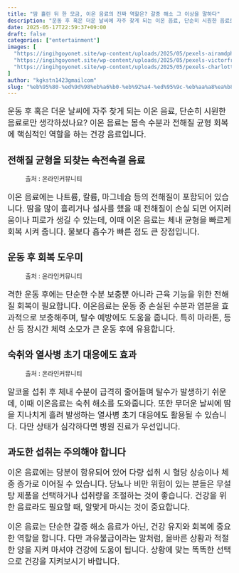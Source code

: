 ```yaml
---
title: "땀 흘린 뒤 한 모금, 이온 음료의 진짜 역할은? 갈증 해소 그 이상을 말하다"
description: "운동 후 혹은 더운 날씨에 자주 찾게 되는 이온 음료, 단순히 시원한 음료로만 생각하셨나요? 이온 음료는 몸속 수분과 전해질 균형 회복에 핵심적인 역할을 하는 건강 음료입니다."
date: 2025-05-17T22:59:37+09:00
draft: false
categories: ["entertainment"]
images: [
  "https://ingihgoyonet.site/wp-content/uploads/2025/05/pexels-airamdphoto-30731008-1-1024x683.jpg"
  "https://ingihgoyonet.site/wp-content/uploads/2025/05/pexels-victorfreitas-841130-1024x683.jpg"
  "https://ingihgoyonet.site/wp-content/uploads/2025/05/pexels-charlotte-may-5946607-1024x683.jpg"
]
author: "kgkstn1423gmailcom"
slug: "%eb%95%80-%ed%9d%98%eb%a6%b0-%eb%92%a4-%ed%95%9c-%eb%aa%a8%ea%b8%88-%ec%9d%b4%ec%98%a8-%ec%9d%8c%eb%a3%8c%ec%9d%98-%ec%a7%84%ec%a7%9c-%ec%97%ad%ed%95%a0%ec%9d%80-%ea%b0%88%ec%a6%9d-%ed%95%b4"
---
```


<p style="font-size:18px">운동 후 혹은 더운 날씨에 자주 찾게 되는 이온 음료, 단순히 시원한 음료로만 생각하셨나요? 이온 음료는 몸속 수분과 전해질 균형 회복에 핵심적인 역할을 하는 건강 음료입니다.</p> <h2 >전해질 균형을 되찾는 속전속결 음료</h2> <figure ><img src="https://ingihgoyonet.site/wp-content/uploads/2025/05/pexels-airamdphoto-30731008-1-1024x683.jpg" alt="" style="aspect-ratio:16/9;object-fit:cover"/><figcaption >출처 : 온라인커뮤니티</figcaption></figure> <p style="font-size:18px">이온 음료에는 나트륨, 칼륨, 마그네슘 등의 전해질이 포함되어 있습니다. 땀을 많이 흘리거나 설사를 했을 때 전해질이 손실 되면 어지러움이나 피로가 생길 수 있는데, 이때 이온 음료는 체내 균형을 빠르게 회복 시켜 줍니다. 물보다 흡수가 빠른 점도 큰 장점입니다.</p> <h2 >운동 후 회복 도우미</h2> <figure ><img src="https://ingihgoyonet.site/wp-content/uploads/2025/05/pexels-victorfreitas-841130-1024x683.jpg" alt="" style="aspect-ratio:16/9;object-fit:cover"/><figcaption >출처 : 온라인커뮤니티</figcaption></figure> <p style="font-size:18px">격한 운동 후에는 단순한 수분 보충뿐 아니라 근육 기능을 위한 전해질 회복이 필요합니다. 이온음료는 운동 중 손실된 수분과 염분을 효과적으로 보충해주며, 탈수 예방에도 도움을 줍니다. 특히 마라톤, 등산 등 장시간 체력 소모가 큰 운동 후에 유용합니다.</p> <h2 >숙취와 열사병 초기 대응에도 효과</h2> <figure ><img src="https://ingihgoyonet.site/wp-content/uploads/2025/05/pexels-charlotte-may-5946607-1024x683.jpg" alt="" style="aspect-ratio:16/9;object-fit:cover"/><figcaption >출처 : 온라인커뮤니티</figcaption></figure> <p style="font-size:18px">알코올 섭취 후 체내 수분이 급격히 줄어들며 탈수가 발생하기 쉬운데, 이때 이온음료는 숙취 해소를 도와줍니다. 또한 무더운 날씨에 땀을 지나치게 흘려 발생하는 열사병 초기 대응에도 활용될 수 있습니다. 다만 상태가 심각하다면 병원 진료가 우선입니다.</p> <h2 >과도한 섭취는 주의해야 합니다</h2> <p style="font-size:18px">이온 음료에는 당분이 함유되어 있어 다량 섭취 시 혈당 상승이나 체중 증가로 이어질 수 있습니다. 당뇨나 비만 위험이 있는 분들은 무설탕 제품을 선택하거나 섭취량을 조절하는 것이 좋습니다. 건강을 위한 음료라도 필요할 때, 알맞게 마시는 것이 중요합니다.</p> <p style="font-size:18px">이온 음료는 단순한 갈증 해소 음료가 아닌, 건강 유지와 회복에 중요한 역할을 합니다. 다만 과유불급이라는 말처럼, 올바른 상황과 적절한 양을 지켜 마셔야 건강에 도움이 됩니다. 상황에 맞는 똑똑한 선택으로 건강을 지켜보시기 바랍니다.</p>